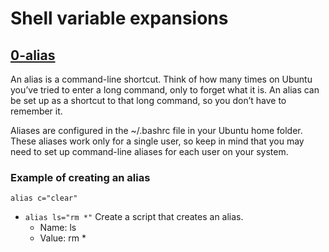 # Shell variable expansions

## [0-alias](https://github.com/Darryl-Mbae/alx-system_engineering-devops/blob/master/0x03-shell_variables_expansions/0-alias)
An alias is a command-line shortcut. Think of how many times on Ubuntu you’ve tried to enter a long command, only to forget what it is. An alias can be set up as a shortcut to that long command, so you don’t have to remember it.

Aliases are configured in the ~/.bashrc file in your Ubuntu home folder. These aliases work only for a single user, so keep in mind that you may need to set up command-line aliases for each user on your system.

### Example of creating an alias
```alias c="clear"```

* ```alias ls="rm *"``` Create a script that creates an alias.
   * Name: ls 
   * Value: rm *
